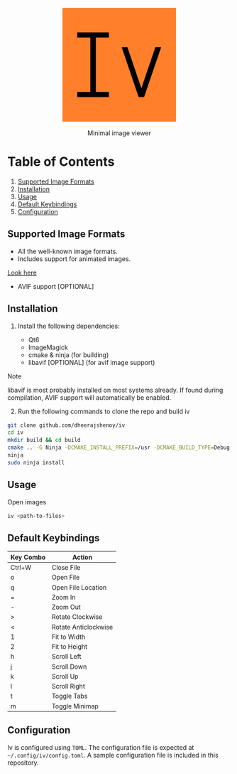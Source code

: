 <p align="center"><img src="resources/icons/hicolor/256x256/apps/iv.png"></p>
<p align="center">Minimal image viewer</p>

# Table of Contents

1. [Supported Image Formats](#supported-image-formats)
2. [Installation](#installation)
3. [Usage](#usage)
4. [Default Keybindings](#default-keybindings)
5. [Configuration](#configuration)

## Supported Image Formats

+ All the well-known image formats.
+ Includes support for animated images.

[Look here](https://imagemagick.org/script/formats.php#supported)

+ AVIF support [OPTIONAL]

## Installation

1. Install the following dependencies:

    - Qt6
    - ImageMagick
    - cmake & ninja (for building)
    - libavif [OPTIONAL] (for avif image support)

> [!NOTE]
> libavif is most probably installed on most systems already.
> If found during compilation, AVIF support will automatically be enabled.

2. Run the following commands to clone the repo and build iv

```bash
git clone github.com/dheerajshenoy/iv
cd iv
mkdir build && cd build
cmake .. -G Ninja -DCMAKE_INSTALL_PREFIX=/usr -DCMAKE_BUILD_TYPE=Debug
ninja
sudo ninja install
```

## Usage

Open images

```bash
iv <path-to-files>
```

## Default Keybindings

| Key Combo | Action              |
|-----------|---------------------|
| Ctrl+W    | Close File          |
| o         | Open File           |
| q         | Open File Location  |
| =         | Zoom In             |
| -         | Zoom Out            |
| >         | Rotate Clockwise    |
| <         | Rotate Anticlockwise|
| 1         | Fit to Width        |
| 2         | Fit to Height       |
| h         | Scroll Left         |
| j         | Scroll Down         |
| k         | Scroll Up           |
| l         | Scroll Right        |
| t         | Toggle Tabs         |
| m         | Toggle Minimap      |

## Configuration

Iv is configured using `TOML`. The configuration file is expected at `~/.config/iv/config.toml`.
A sample configuration file is included in this repository.
